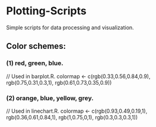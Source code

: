 # Plotting-Scripts
Simple scripts for data processing and visualization.

## Color schemes:
### (1) red, green, blue. 
// Used in barplot.R.
colormap <- c(rgb(0.33,0.56,0.84,0.9), rgb(0.75,0.31,0.3,1), rgb(0.61,0.73,0.35,0.9))

### (2) orange, blue, yellow, grey. 
// Used in linechart.R.
colormap <- c(rgb(0.93,0.49,0.19,1), rgb(0.36,0.61,0.84,1), rgb(1,0.75,0,1), rgb(0.3,0.3,0.3,1))
